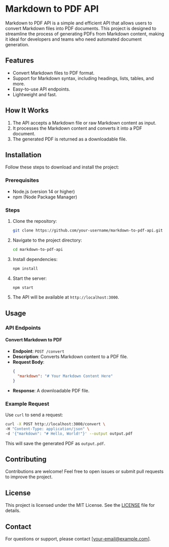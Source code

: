 # Markdown to PDF API

Markdown to PDF API is a simple and efficient API that allows users to convert Markdown files into PDF documents. This project is designed to streamline the process of generating PDFs from Markdown content, making it ideal for developers and teams who need automated document generation.

## Features

- Convert Markdown files to PDF format.
- Support for Markdown syntax, including headings, lists, tables, and more.
- Easy-to-use API endpoints.
- Lightweight and fast.

## How It Works

1. The API accepts a Markdown file or raw Markdown content as input.
2. It processes the Markdown content and converts it into a PDF document.
3. The generated PDF is returned as a downloadable file.

## Installation

Follow these steps to download and install the project:

### Prerequisites

- Node.js (version 14 or higher)
- npm (Node Package Manager)

### Steps

1. Clone the repository:
   ```bash
   git clone https://github.com/your-username/markdown-to-pdf-api.git
   ```

2. Navigate to the project directory:
   ```bash
   cd markdown-to-pdf-api
   ```

3. Install dependencies:
   ```bash
   npm install
   ```

4. Start the server:
   ```bash
   npm start
   ```

5. The API will be available at `http://localhost:3000`.

## Usage

### API Endpoints

#### Convert Markdown to PDF

- **Endpoint**: `POST /convert`
- **Description**: Converts Markdown content to a PDF file.
- **Request Body**:
  ```json
  {
    "markdown": "# Your Markdown Content Here"
  }
  ```
- **Response**: A downloadable PDF file.

### Example Request

Use `curl` to send a request:
```bash
curl -X POST http://localhost:3000/convert \
-H "Content-Type: application/json" \
-d '{"markdown": "# Hello, World!"}' --output output.pdf
```

This will save the generated PDF as `output.pdf`.

## Contributing

Contributions are welcome! Feel free to open issues or submit pull requests to improve the project.

## License

This project is licensed under the MIT License. See the [LICENSE](LICENSE) file for details.

## Contact

For questions or support, please contact [your-email@example.com].
